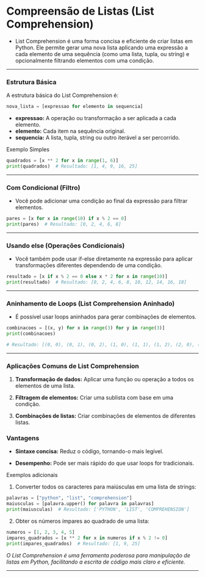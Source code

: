 
# Compreensão de Listas (List Comprehension)

- List Comprehension é uma forma concisa e eficiente de criar listas em Python. Ele permite gerar uma nova lista aplicando uma expressão a cada elemento de uma sequência (como uma lista, tupla, ou string) e opcionalmente filtrando elementos com uma condição.

---

### Estrutura Básica

A estrutura básica do List Comprehension é:

~~~py
nova_lista = [expressao for elemento in sequencia]
~~~

- **expressao:** A operação ou transformação a ser aplicada a cada elemento.
- **elemento:** Cada item na sequência original.
- **sequencia:** A lista, tupla, string ou outro iterável a ser percorrido.

Exemplo Simples

~~~py
quadrados = [x ** 2 for x in range(1, 6)]
print(quadrados)  # Resultado: [1, 4, 9, 16, 25]
~~~

---

### Com Condicional (Filtro)

- Você pode adicionar uma condição ao final da expressão para filtrar elementos.

~~~py
pares = [x for x in range(10) if x % 2 == 0]
print(pares)  # Resultado: [0, 2, 4, 6, 8]
~~~

---

### Usando else (Operações Condicionais)

- Você também pode usar if-else diretamente na expressão para aplicar transformações diferentes dependendo de uma condição.

~~~py
resultado = [x if x % 2 == 0 else x * 2 for x in range(10)]
print(resultado)  # Resultado: [0, 2, 4, 6, 8, 10, 12, 14, 16, 18]
~~~

---

### Aninhamento de Loops (List Comprehension Aninhado)

- É possível usar loops aninhados para gerar combinações de elementos.

~~~py
combinacoes = [(x, y) for x in range(3) for y in range(3)]
print(combinacoes)

# Resultado: [(0, 0), (0, 1), (0, 2), (1, 0), (1, 1), (1, 2), (2, 0), (2, 1), (2, 2)]
~~~

---

### Aplicações Comuns de List Comprehension

1. **Transformação de dados:** Aplicar uma função ou operação a todos os elementos de uma lista.

2. **Filtragem de elementos:** Criar uma sublista com base em uma condição.

3. **Combinações de listas:** Criar combinações de elementos de diferentes listas.

### Vantagens

- **Sintaxe concisa:** Reduz o código, tornando-o mais legível.

- **Desempenho:** Pode ser mais rápido do que usar loops for tradicionais.

Exemplos adicionais

1. Converter todos os caracteres para maiúsculas em uma lista de strings:

~~~py
palavras = ["python", "list", "comprehension"]
maiusculas = [palavra.upper() for palavra in palavras]
print(maiusculas)  # Resultado: ['PYTHON', 'LIST', 'COMPREHENSION']
~~~

2. Obter os números ímpares ao quadrado de uma lista:

~~~py
numeros = [1, 2, 3, 4, 5]
impares_quadrados = [x ** 2 for x in numeros if x % 2 != 0]
print(impares_quadrados)  # Resultado: [1, 9, 25]
~~~

*O List Comprehension é uma ferramenta poderosa para manipulação de listas em Python, facilitando a escrita de código mais claro e eficiente.*

---